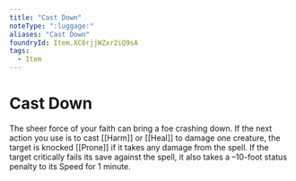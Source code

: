 ```yaml
---
title: "Cast Down"
noteType: ":luggage:"
aliases: "Cast Down"
foundryId: Item.XC6rjjWZxr2iQ9sA
tags:
  - Item
---
```


# Cast Down

The sheer force of your faith can bring a foe crashing down. If the next action you use is to cast [[Harm]] or [[Heal]] to damage one creature, the target is knocked [[Prone]] if it takes any damage from the spell. If the target critically fails its save against the spell, it also takes a –10-foot status penalty to its Speed for 1 minute.


